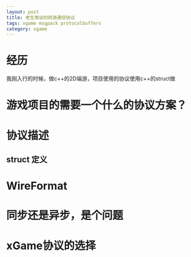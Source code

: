 ```yaml
---
layout: post
title: 老生常谈的网游通信协议
tags: xgame msgpack protocolbuffers
category: xgame
---
```


# 经历

我刚入行的时候，做c++的2D端游，项目使用的协议使用c++的struct做

# 游戏项目的需要一个什么的协议方案？

# 协议描述

## struct 定义

# WireFormat

# 同步还是异步，是个问题

# xGame协议的选择

